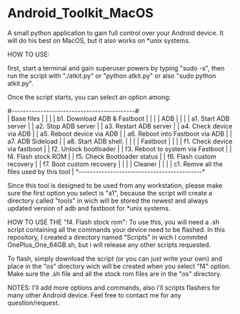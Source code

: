 # Android_Toolkit_MacOS
A small python application to gain full control over your Android device. It will do his best on MacOS, but it also works on *unix systems.

HOW TO USE:

first, start a terminal and gain superuser powers by typing "sudo -s", then run the script with "./atkit.py" or "python atkit.py" or also "sudo python atkit.py".

Once the script starts, you can select an option among:

#-------------------------------------------#	
|		Base files			        |
|						        |
|	b1. Download ADB & Fastboot		  |
|						        |
|		ADB	                          |
|						        |
|	a1. Start ADB server	              |
|	a2. Stop ADB server                   |
|	a3. Restart ADB server	              |
|	a4. Check device via ADB              |
|	a5. Reboot device via ADB             |
|	a6. Reboot into Fastboot via ADB      |
|	a7. ADB Sideload	                    |
|	a8. Start ADB shell.                  |
|		                                |
|		Fastboot			        |
| 			                          |
|	f1. Check device via fastboot		  |
|	f2. Unlock bootloader	              |
|	f3. Reboot to system via Fastboot	  |
|	f4. Flash stock ROM	              |
|	f5. Check Bootloader status           |
|	f6. Flash custom recovery             |
|	f7. Boot custom recovery              |
|		                                |
|		Cleaner				  |
| 					              |
| c1. Remve all the files used by this tool |
°-------------------------------------------°
      
      
Since this tool is designed to be used from any workstation, please make sure the first option you select is 
"a1", because the script will create a directory called "tools" in wich will be stored the newest and always updated version of adb and fastboot for *unix systems.



HOW TO USE THE "f4. Flash stock rom":
To use this, you will need a .sh script containing all the commands your device need to be flashed. In this repository,
I created a directory named "Scripts" in wich I commited OnePlus_One_64GB.sh, but i will release any other scripts requested.

To flash, simply download the script (or you can just write your own) and place in the "os" directory wich will be created when you select "f4" option. Make sure the .sh file and all the stock rom files are in the "os" directory.



NOTES:
I'll add more options and commands, also i'll scripts flashers for many other Android device. Feel free to contact me for any question/request.
